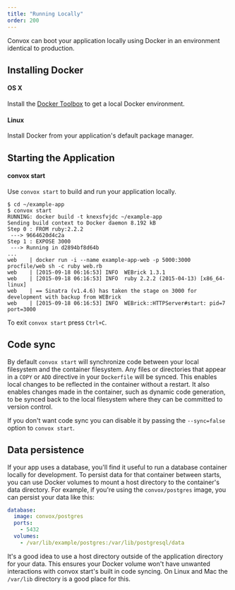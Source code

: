 ```yaml
---
title: "Running Locally"
order: 200
---
```


Convox can boot your application locally using Docker in an environment identical to production.

## Installing Docker

#### OS X

Install the [Docker Toolbox](https://www.docker.com/products/docker-toolbox) to get a local Docker environment.

#### Linux

Install Docker from your application's default package manager.

## Starting the Application

#### convox start

Use `convox start` to build and run your application locally.

    $ cd ~/example-app
    $ convox start
    RUNNING: docker build -t knexsfvjdc ~/example-app
    Sending build context to Docker daemon 8.192 kB
    Step 0 : FROM ruby:2.2.2
     ---> 9664620d4c2a
    Step 1 : EXPOSE 3000
     ---> Running in d2894bf8d64b
    ...
    web    | docker run -i --name example-app-web -p 5000:3000 procfile/web sh -c ruby web.rb
    web    | [2015-09-18 06:16:53] INFO  WEBrick 1.3.1
    web    | [2015-09-18 06:16:53] INFO  ruby 2.2.2 (2015-04-13) [x86_64-linux]
    web    | == Sinatra (v1.4.6) has taken the stage on 3000 for development with backup from WEBrick
    web    | [2015-09-18 06:16:53] INFO  WEBrick::HTTPServer#start: pid=7 port=3000

To exit `convox start` press `Ctrl+C`.

## Code sync

By default `convox start` will synchronize code between your local filesystem and the container filesystem. Any files or directories that appear in a `COPY` or `ADD` directive in your `Dockerfile` will be synced. This enables local changes to be reflected in the container without a restart. It also enables changes made in the container, such as dynamic code generation, to be synced back to the local filesystem where they can be committed to version control.

If you don't want code sync you can disable it by passing the `--sync=false` option to `convox start`.

## Data persistence

If your app uses a database, you'll find it useful to run a database container locally for development. To persist data for that container between starts, you can use Docker volumes to mount a host directory to the container's data directory. For example, if you're using the `convox/postgres` image, you can persist your data like this:

```yaml
database:
  image: convox/postgres
  ports:
    - 5432
  volumes:
    - /var/lib/example/postgres:/var/lib/postgresql/data
```

It's a good idea to use a host directory outside of the application directory for your data. This ensures your Docker volume won't have unwanted interactions with convox start's built in code syncing. On Linux and Mac the `/var/lib` directory is a good place for this.
